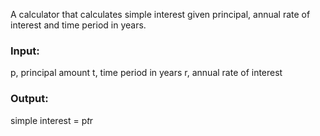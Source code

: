 A calculator that calculates simple interest given principal, annual rate of interest and time period in years.

### Input:
   p, principal amount
   t, time period in years
   r, annual rate of interest
### Output:
   simple interest = p*t*r
